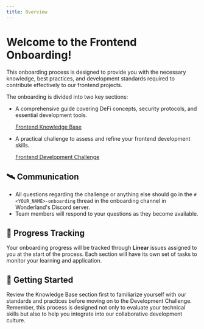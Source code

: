 ```yaml
---
title: Overview
---
```

# Welcome to the Frontend Onboarding!

This onboarding process is designed to provide you with the necessary knowledge, best practices, and development standards required to contribute effectively to our frontend projects.

The onboarding is divided into two key sections:

- A comprehensive guide covering DeFi concepts, security protocols, and essential development tools.
    
    [Frontend Knowledge Base](/docs/development/frontend/onboarding/front-knowledge-base)
    
- A practical challenge to assess and refine your frontend development skills.
    
    [Frontend Development Challenge](/docs/development/frontend/onboarding/frontend-dev-challenge)

## 🛰️ Communication

- All questions regarding the challenge or anything else should go in the `#<YOUR_NAME>-onboarding` thread in the onboarding channel in Wonderland's Discord server.
- Team members will respond to your questions as they become available.

## 📎 Progress Tracking

Your onboarding progress will be tracked through **Linear** issues assigned to you at the start of the process. Each section will have its own set of tasks to monitor your learning and application.

## 🚀 Getting Started

Review the Knowledge Base section first to familiarize yourself with our standards and practices before moving on to the Development Challenge. Remember, this process is designed not only to evaluate your technical skills but also to help you integrate into our collaborative development culture.